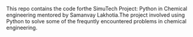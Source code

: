 This repo contains the code forthe SimuTech Project: Python in Chemical engineering mentored by Samanvay Lakhotia.The project involved using Python to solve some of the frequntly encountered problems in chemical engineering.

